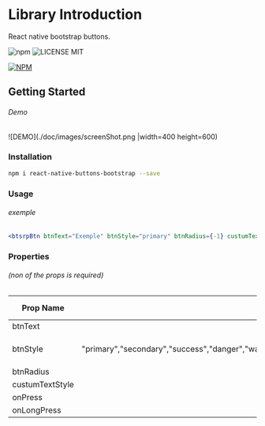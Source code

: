 # Library Introduction
 React native bootstrap buttons.

![npm](https://img.shields.io/badge/npm-v0.0.1-blue) ![LICENSE MIT](https://img.shields.io/badge/license-MIT-brightgreen.svg)

[![NPM](https://nodei.co/npm/react-native-buttons-bootstrap.png?downloads=true&downloadRank=true&stars=true)](https://nodei.co/npm/react-native-buttons-bootstrap/)

## Getting Started
###### Demo
![DEMO](./doc/images/screenShot.png |width=400 height=600)

### Installation

```bash
npm i react-native-buttons-bootstrap --save
```

### Usage

###### exemple

```jsx
<btsrpBtn btnText="Exemple" btnStyle="primary" btnRadius={-1} custumTextStyle={{textTransform:"uppercase"}} onPress={()=>{console.log("stop it!")}}  />

```

### Properties
###### (non of the props is required)

| Prop Name  | Type         |Default Value  |
| -----------|:------------:|--------------:|
|btnText     | string       | "DEFAULT"     |
|btnStyle    | string enum  "primary","secondary","success","danger","warning","info","outlinePrimary","outlineSecondary","outlineSuccess","outlineDanger","outlineWarning" ,"outlineInfo" | null      |
|btnRadius   | number       | 4             |
|custumTextStyle | Object   | null          |
|onPress     | void         | null          |
|onLongPress | void         | null          |



